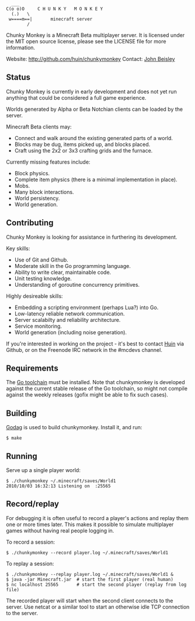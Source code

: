 
      ___
    C(o o)O     C H U N K Y   M O N K E Y
      (.)   \
     w====m==|       minecraft server
            /

Chunky Monkey is a Minecraft Beta multiplayer server.  It is licensed under
the MIT open source license, please see the LICENSE file for more information.

Website: http://github.com/huin/chunkymonkey
Contact: [John Beisley][3]

Status
------

Chunky Monkey is currently in early development and does not yet run anything
that could be considered a full game experience.

Worlds generated by Alpha or Beta Notchian clients can be loaded by the server.

Minecraft Beta clients may:

*   Connect and walk around the existing generated parts of a world.
*   Blocks may be dug, items picked up, and blocks placed.
*   Craft using the 2x2 or 3x3 crafting grids and the furnace.

Currently missing features include:

*   Block physics.
*   Complete item physics (there is a minimal implementation in place).
*   Mobs.
*   Many block interactions.
*   World persistency.
*   World generation.


Contributing
------------

Chunky Monkey is looking for assistance in furthering its development.

Key skills:

*   Use of Git and Github.
*   Moderate skill in the Go programming language.
*   Ability to write clear, maintainable code.
*   Unit testing knowledge.
*   Understanding of goroutine concurrency primitives.

Highly desireable skills:

*   Embedding a scripting environment (perhaps Lua?) into Go.
*   Low-latency reliable network communication.
*   Server scalabilty and reliability architecture.
*   Service monitoring.
*   World generation (including noise generation).

If you're interested in working on the project - it's best to contact [Huin][3]
via Github, or on the Freenode IRC network in the #mcdevs channel.


Requirements
------------

The [Go toolchain][1] must be installed. Note that chunkymonkey is developed
against the current stable release of the Go toolchain, so might not compile
against the weekly releases (gofix might be able to fix such cases).


Building
--------

[Godag][2] is used to build chunkymonkey. Install it, and run:

    $ make

Running
-------

Serve up a single player world:

    $ ./chunkymonkey ~/.minecraft/saves/World1
    2010/10/03 16:32:13 Listening on  :25565

Record/replay
-------------

For debugging it is often useful to record a player's actions and replay them
one or more times later.  This makes it possible to simulate multiplayer games
without having real people logging in.

To record a session:

    $ ./chunkymonkey --record player.log ~/.minecraft/saves/World1

To replay a session:

    $ ./chunkymonkey --replay player.log ~/.minecraft/saves/World1 &
    $ java -jar Minecraft.jar  # start the first player (real human)
    $ nc localhost 25565       # start the second player (replay from log file)

The recorded player will start when the second client connects to the server.
Use netcat or a similar tool to start an otherwise idle TCP connection to the
server.


[1]: http://golang.org/doc/install.html          "Go toolchain installation"
[2]: http://code.google.com/p/godag/wiki/Install "Godag builder"
[3]: https://github.com/huin                     "Huin on Github"

